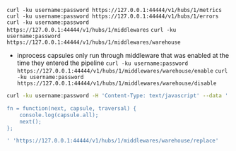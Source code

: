 

`curl -ku username:password https://127.0.0.1:44444/v1/hubs/1/metrics`
`curl -ku username:password https://127.0.0.1:44444/v1/hubs/1/errors`
`curl -ku username:password https://127.0.0.1:44444/v1/hubs/1/middlewares`
`curl -ku username:password https://127.0.0.1:44444/v1/hubs/1/middlewares/warehouse`

* inprocess capsules only run through middleware that was enabled at the time they entered the pipeline
`curl -ku username:password https://127.0.0.1:44444/v1/hubs/1/middlewares/warehouse/enable`
`curl -ku username:password https://127.0.0.1:44444/v1/hubs/1/middlewares/warehouse/disable`


```bash
curl -ku username:password -H 'Content-Type: text/javascript' --data '

fn = function(next, capsule, traversal) {
    console.log(capsule.all);
    next();
};

' 'https://127.0.0.1:44444/v1/hubs/1/middlewares/warehouse/replace'
```
